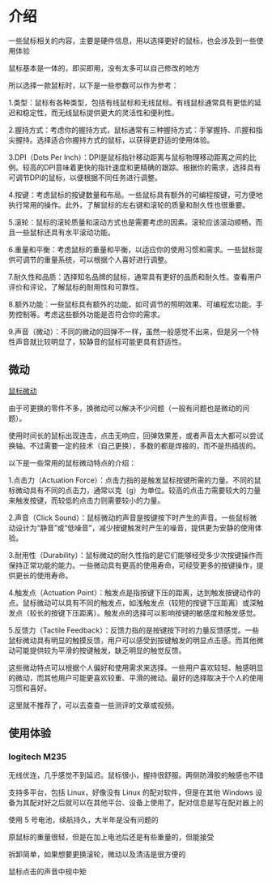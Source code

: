 # 介绍

一些鼠标相关的内容，主要是硬件信息，用以选择更好的鼠标，也会涉及到一些使用体验

鼠标基本是一体的，即买即用，没有太多可以自己修改的地方

所以选择一款鼠标时，以下是一些参数可以作为参考：

1.类型：鼠标有各种类型，包括有线鼠标和无线鼠标。有线鼠标通常具有更低的延迟和稳定性，而无线鼠标提供更大的灵活性和便利性。

2.握持方式：考虑你的握持方式，鼠标通常有三种握持方式：手掌握持、爪握和指尖握持。选择适合你握持方式的鼠标，以获得更舒适的使用体验。

3.DPI（Dots Per Inch）：DPI是鼠标指针移动距离与鼠标物理移动距离之间的比例。较高的DPI意味着更快的指针速度和更精确的跟踪。根据你的需求，选择具有可调节DPI的鼠标，以便根据不同任务进行调整。

4.按键：考虑鼠标的按键数量和布局。一些鼠标具有额外的可编程按键，可方便地执行常用的操作。此外，了解鼠标的左右键和滚轮的质量和耐久性也很重要。

5.滚轮：鼠标的滚轮质量和滚动方式也是需要考虑的因素。滚轮应该滚动顺畅，而且一些鼠标还具有水平滚动功能。

6.重量和平衡：考虑鼠标的重量和平衡，以适应你的使用习惯和需求。一些鼠标提供可调节的重量系统，可以根据个人喜好进行调整。

7.耐久性和品质：选择知名品牌的鼠标，通常具有更好的品质和耐久性。查看用户评价和评论，了解鼠标的耐用性和可靠性。

8.额外功能：一些鼠标具有额外的功能，如可调节的照明效果、可编程宏功能、手势控制等。考虑这些额外功能是否符合你的需求。

9.声音（微动）：不同的微动的回弹不一样，虽然一般感觉不出来，但是另一个特性声音就比较明显了，较静音的鼠标可能更具有舒适性。

## 微动

[鼠标微动](./images/mouse-switch.jpg)

由于可更换的零件不多，换微动可以解决不少问题（一般有问题也是微动的问题）。

使用时间长的鼠标出现连击，点击无响应，回弹效果差，或者声音太大都可以尝试换轴。不过需要一定的技术（自己更换），多数的都是焊接的，而不是热插拔的。

以下是一些常用的鼠标微动特点的介绍：

1.点击力（Actuation Force）：点击力指的是触发鼠标按键所需的力量。不同的鼠标微动具有不同的点击力，通常以克（g）为单位。较高的点击力需要较大的力量来触发按键，而较低的点击力则需要较小的力量。

2.声音（Click Sound）：鼠标微动的声音是按键按下时产生的声音。一些鼠标微动设计为“静音”或“低噪音”，减少按键触发时产生的噪音，提供更为安静的使用体验。

3.耐用性（Durability）：鼠标微动的耐久性指的是它们能够经受多少次按键操作而保持正常功能的能力。一些微动具有更高的使用寿命，可经受更多的按键操作，提供更长的使用寿命。

4.触发点（Actuation Point）：触发点是指按键下压的距离，达到触发按键动作的点。鼠标微动可以具有不同的触发点，如浅触发点（较短的按键下压距离）或深触发点（较长的按键下压距离）。触发点的选择可以影响按键的敏感度和触发感觉。

5.反馈力（Tactile Feedback）：反馈力指的是按键按下时的力量反馈感觉。一些鼠标微动具有明显的触摸反馈，用户可以感受到按键触发的明显点击感。而其他微动可能提供较为平滑的按键触发，缺乏明显的触觉反馈。

这些微动特点可以根据个人偏好和使用需求来选择。一些用户喜欢较轻、触感明显的微动，而其他用户可能更喜欢较重、平滑的微动。最好的选择取决于个人的使用习惯和喜好。

这里就不推荐了，可以去查查一些测评的文章或视频。

## 使用体验

### logitech M235

无线优连，几乎感觉不到延迟。鼠标很小，握持很舒服。两侧防滑胶的触感也不错

支持多平台，包括 Linux，好像没有 Linux 的配对软件，但是在其他 Windows 设备为其配对好之后就可以在其他平台、设备上使用了。配对信息是写在配对器上的

使用 5 号电池，续航持久，大半年是没有问题的

原鼠标的重量很轻，但是在加上电池后还是有些重量的，但能接受

拆卸简单，如果想要更换滚轮，微动以及清洁是很方便的

鼠标点击的声音中规中矩
